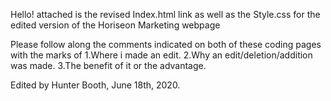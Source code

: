 Hello! attached is the revised Index.html link as well as the Style.css
for the edited version of the Horiseon Marketing webpage


Please follow along the comments indicated on both of these coding pages with the marks of 
1.Where i made an edit.
2.Why an edit/deletion/addition was made.
3.The benefit of it or the advantage.

Edited by Hunter Booth, June 18th, 2020.